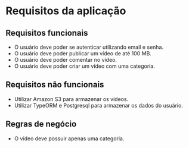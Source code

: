 # Requisitos da aplicação

## Requisitos funcionais

- O usuário deve poder se autenticar utilizando email e senha.
- O usuário deve poder publicar um vídeo de até 100 MB.
- O usuário deve poder comentar no vídeo.
- O usuário deve poder criar um vídeo com uma categoria.

## Requisitos não funcionais

- Utilizar Amazon S3 para armazenar os vídeos.
- Utilizar TypeORM e Postgresql para armazenar os dados do usuário.

## Regras de negócio

- O vídeo deve possuir apenas uma categoria.
